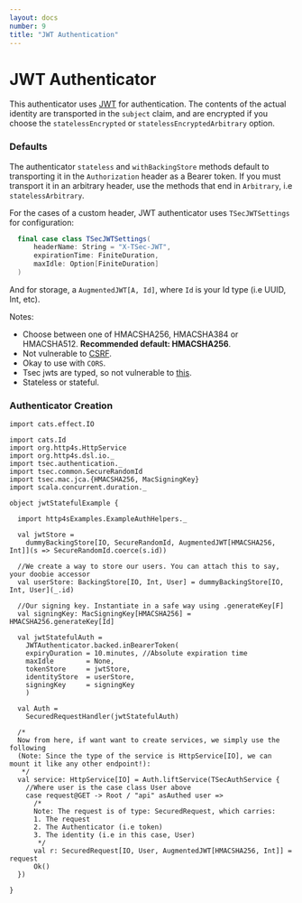 ```yaml
---
layout: docs
number: 9
title: "JWT Authentication"
---
```


# JWT Authenticator

This authenticator uses [JWT](https://jwt.io) for authentication. The contents of the actual identity
are transported in the `subject` claim, and are encrypted if you choose the `statelessEncrypted` or
`statelessEncryptedArbitrary` option.

### Defaults

The authenticator `stateless` and `withBackingStore` methods default
to transporting it in the `Authorization` header as a Bearer token. If you must transport it in an arbitrary header,
use the methods that end in `Arbitrary`, i.e `statelessArbitrary`.

For the cases of a custom header, JWT authenticator uses `TSecJWTSettings` for configuration:

```scala
  final case class TSecJWTSettings(
      headerName: String = "X-TSec-JWT",
      expirationTime: FiniteDuration,
      maxIdle: Option[FiniteDuration]
  )
```

And for storage, a `AugmentedJWT[A, Id]`, where `Id` is your Id type (i.e UUID, Int, etc).

Notes:

* Choose between one of HMACSHA256, HMACSHA384 or HMACSHA512. **Recommended default: HMACSHA256**.
* Not vulnerable to [CSRF](https://en.wikipedia.org/wiki/Cross-site_request_forgery).
* Okay to use with `CORS`.
* Tsec jwts are typed, so not vulnerable to [this](https://auth0.com/blog/critical-vulnerabilities-in-json-web-token-libraries/).
* Stateless or stateful.

### Authenticator Creation

```tut:silent
import cats.effect.IO

import cats.Id
import org.http4s.HttpService
import org.http4s.dsl.io._
import tsec.authentication._
import tsec.common.SecureRandomId
import tsec.mac.jca.{HMACSHA256, MacSigningKey}
import scala.concurrent.duration._

object jwtStatefulExample {

  import http4sExamples.ExampleAuthHelpers._

  val jwtStore =
    dummyBackingStore[IO, SecureRandomId, AugmentedJWT[HMACSHA256, Int]](s => SecureRandomId.coerce(s.id))

  //We create a way to store our users. You can attach this to say, your doobie accessor
  val userStore: BackingStore[IO, Int, User] = dummyBackingStore[IO, Int, User](_.id)

  //Our signing key. Instantiate in a safe way using .generateKey[F]
  val signingKey: MacSigningKey[HMACSHA256] = HMACSHA256.generateKey[Id]

  val jwtStatefulAuth =
    JWTAuthenticator.backed.inBearerToken(
    expiryDuration = 10.minutes, //Absolute expiration time
    maxIdle        = None,
    tokenStore     = jwtStore,
    identityStore  = userStore,
    signingKey     = signingKey
    )

  val Auth =
    SecuredRequestHandler(jwtStatefulAuth)

  /*
  Now from here, if want want to create services, we simply use the following
  (Note: Since the type of the service is HttpService[IO], we can mount it like any other endpoint!):
   */
  val service: HttpService[IO] = Auth.liftService(TSecAuthService {
    //Where user is the case class User above
    case request@GET -> Root / "api" asAuthed user =>
      /*
      Note: The request is of type: SecuredRequest, which carries:
      1. The request
      2. The Authenticator (i.e token)
      3. The identity (i.e in this case, User)
       */
      val r: SecuredRequest[IO, User, AugmentedJWT[HMACSHA256, Int]] = request
      Ok()
  })

}
```
